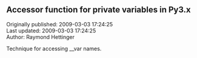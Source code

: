 ## Accessor function for private variables in Py3.x  
Originally published: 2009-03-03 17:24:25  
Last updated: 2009-03-03 17:24:25  
Author: Raymond Hettinger  
  
Technique for accessing __var names.